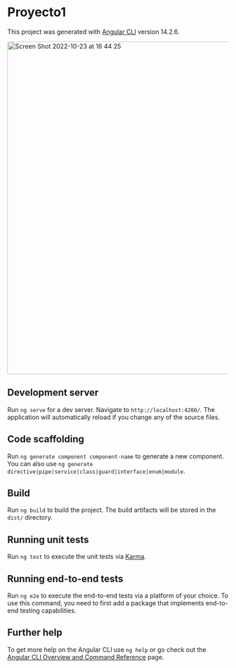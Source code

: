 # Proyecto1

This project was generated with [Angular CLI](https://github.com/angular/angular-cli) version 14.2.6.

<img width="757" alt="Screen Shot 2022-10-23 at 16 44 25" src="https://user-images.githubusercontent.com/102682441/197417399-f9051ab7-ad36-4e48-ab22-91789431c643.png">


## Development server

Run `ng serve` for a dev server. Navigate to `http://localhost:4200/`. The application will automatically reload if you change any of the source files.

## Code scaffolding

Run `ng generate component component-name` to generate a new component. You can also use `ng generate directive|pipe|service|class|guard|interface|enum|module`.

## Build

Run `ng build` to build the project. The build artifacts will be stored in the `dist/` directory.

## Running unit tests

Run `ng test` to execute the unit tests via [Karma](https://karma-runner.github.io).

## Running end-to-end tests

Run `ng e2e` to execute the end-to-end tests via a platform of your choice. To use this command, you need to first add a package that implements end-to-end testing capabilities.

## Further help

To get more help on the Angular CLI use `ng help` or go check out the [Angular CLI Overview and Command Reference](https://angular.io/cli) page.
